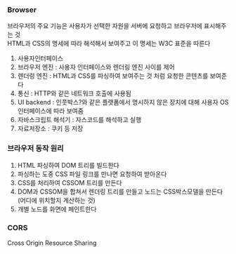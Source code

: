 ### Browser
브라우저의 주요 기능은 사용자가 선택한 자원을 서버에 요청하고 브라우저에 표시해주는 것   
HTML과 CSS의 명세에 따라 해석해서 보여주고 이 명세는 W3C 표준을 따른다   

1. 사용자인터페이스   
2. 브라우저 엔진 : 사용자 인터페이스와 렌더링 엔진 사이를 제어   
3. 렌더링 엔진 : HTML과 CSS를 파싱하여 보여주는 것 처럼 요청한 콘텐츠를 보여준다
4. 통신 : HTTP와 같은 네트워크 호출에 사용됨   
5. UI backend : 인풋박스?와 같은 플랫폼에서 명시하지 않은 장치에 대해 사용자 OS 인터페이스에 따라 보여줌   
6. 자바스크립트 해석기 : 자스코드를 해석하고 실행   
7. 자료저장소 : 쿠키 등 저장

### 브라우저 동작 원리
1. HTML 파싱하여 DOM 트리를 빌드한다   
2. 파싱하는 도중 CSS 파일 링크를 만나면 요청하여 받아온다   
3. CSS를 처리하여 CSSOM 트리를 만든다   
4. DOM과 CSSOM을 합쳐서 렌더링 트리를 만들고 노드는 CSS박스모델을 만든다(어디에 위치할지 계산하는 것)   
5. 개별 노드를 화면에 페인트한다   

### CORS
Cross Origin Resource Sharing
